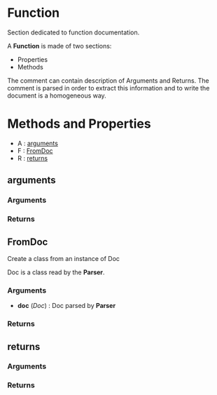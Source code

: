 # Function



Section dedicated to function documentation.

A **Function** is made of two sections:
- Properties
- Methods

The comment can contain description of Arguments and Returns.
The comment is parsed in order to extract this information and to
write the document is a homogeneous way.



# Methods and Properties
- A : [arguments](#arguments) 
- F : [FromDoc](#fromdoc) 
- R : [returns](#returns) 

## arguments



### Arguments


### Returns




## FromDoc

Create a class from an instance of Doc

Doc is a class read by the **Parser**.



### Arguments

- **doc** (_Doc_) : Doc parsed by **Parser**

### Returns




## returns



### Arguments


### Returns




